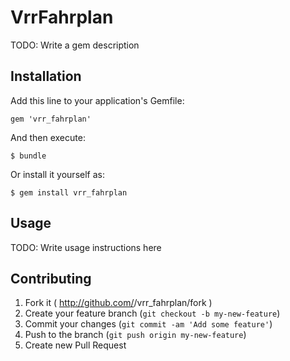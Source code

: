 # VrrFahrplan

TODO: Write a gem description

## Installation

Add this line to your application's Gemfile:

    gem 'vrr_fahrplan'

And then execute:

    $ bundle

Or install it yourself as:

    $ gem install vrr_fahrplan

## Usage

TODO: Write usage instructions here

## Contributing

1. Fork it ( http://github.com/<my-github-username>/vrr_fahrplan/fork )
2. Create your feature branch (`git checkout -b my-new-feature`)
3. Commit your changes (`git commit -am 'Add some feature'`)
4. Push to the branch (`git push origin my-new-feature`)
5. Create new Pull Request
